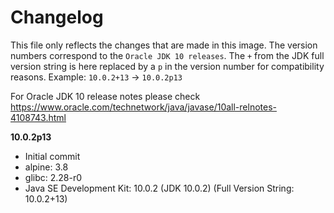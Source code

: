 # Changelog

This file only reflects the changes that are made in this image. The version numbers correspond to the `Oracle JDK 10 releases`. The `+` from the JDK full version string is here replaced by a `p` in the version number for compatibility reasons. Example: `10.0.2+13` -> `10.0.2p13`

For Oracle JDK 10 release notes please check https://www.oracle.com/technetwork/java/javase/10all-relnotes-4108743.html

**10.0.2p13**
- Initial commit
- alpine: 3.8
- glibc: 2.28-r0
- Java SE Development Kit: 10.0.2 (JDK 10.0.2) (Full Version String: 10.0.2+13)
